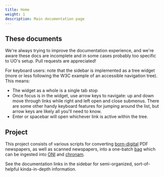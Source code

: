 ```yaml
---
title: Home
weight: 1
description: Main documentation page
---
```


## These documents

We're always trying to improve the documentation experience, and we're aware
these docs are incomplete and in some cases probably too specific to UO's
setup.  Pull requests are appreciated!

For keyboard users: note that the sidebar is implemented as a tree widget (more
or less following the W3C example of an accessible navigation tree). This means:

- The widget as a whole is a single tab stop
- Once focus is in the widget, use arrow keys to navigate: up and down move
  through links while right and left open and close submenus. There are some
  other handy keyboard features for jumping around the list, but arrow keys are
  likely all you'll need to know.
- Enter or spacebar will open whichever link is active within the tree.

## Project

This project consists of various scripts for converting
[born-digital](https://en.wikipedia.org/wiki/Born-digital) PDF newspapers, as
well as scanned newspapers, into a one-batch
[bag](https://en.wikipedia.org/wiki/BagIt) which can be ingested into
[ONI](https://github.com/open-oni/open-oni) and
[chronam](https://github.com/LibraryOfCongress/chronam).

See the documentation links in the sidebar for semi-organized, sort-of-helpful
kinda-in-depth information.
